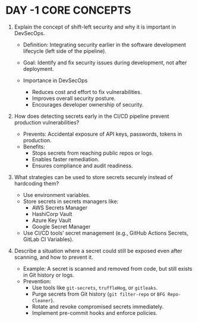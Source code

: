 # DAY -1 CORE CONCEPTS

1. Explain the concept of shift-left security and why it is important in DevSecOps.

    - Definition: Integrating security earlier in the software development lifecycle (left side of the pipeline).
    - Goal:  Identify and fix security issues during development, not after deployment.

    - Importance in DevSecOps
        - Reduces cost and effort to fix vulnerabilities.
        - Improves overall security posture.
        - Encourages developer ownership of security.

2. How does detecting secrets early in the CI/CD pipeline prevent production vulnerabilities?

    - Prevents: Accidental exposure of API keys, passwords, tokens in production.
    - Benefits:
        - Stops secrets from reaching public repos or logs.
        - Enables faster remediation.
        - Ensures compliance and audit readiness.

3. What strategies can be used to store secrets securely instead of hardcoding them?

    - Use environment variables.
    - Store secrets in secrets managers like:
        - AWS Secrets Manager
        - HashiCorp Vault
        - Azure Key Vault
        - Google Secret Manager
    - Use CI/CD tools’ secret management (e.g., GitHub Actions Secrets, GitLab CI Variables).

4. Describe a situation where a secret could still be exposed even after scanning, and how to prevent it.

    - Example: A secret is scanned and removed from code, but still exists in Git history or logs.
    - Prevention:
        - Use tools like `git-secrets`, `truffleHog`, or `gitleaks`.
        - Purge secrets from Git history (`git filter-repo` or `BFG Repo-Cleaner`).
        - Rotate and revoke compromised secrets immediately.
        - Implement pre-commit hooks and enforce policies.